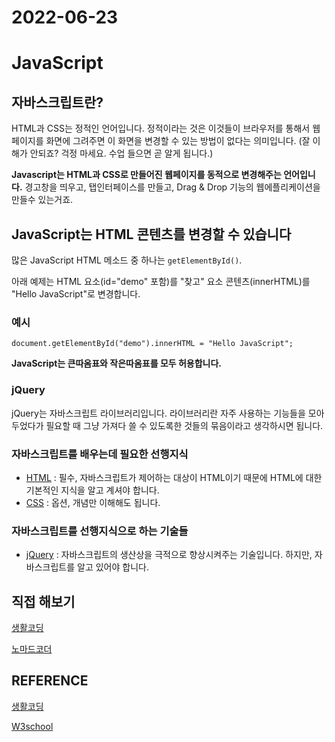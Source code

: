 # 2022-06-23

# JavaScript

## 자바스크립트란?

HTML과 CSS는 정적인 언어입니다. 정적이라는 것은 이것들이 브라우저를 통해서 웹페이지를 화면에 그려주면 이 화면을 변경할 수 있는 방법이 없다는 의미입니다. (잘 이해가 안되죠? 걱정 마세요. 수업 들으면 곧 알게 됩니다.)

**Javascript는 HTML과 CSS로 만들어진 웹페이지를 동적으로 변경해주는 언어입니다.** 경고창을 띄우고, 탭인터페이스를 만들고, Drag & Drop 기능의 웹에플리케이션을 만들수 있는거죠.


## JavaScript는 HTML 콘텐츠를 변경할 수 있습니다

많은 JavaScript HTML 메소드 중 하나는 `getElementById()`.

아래 예제는 HTML 요소(id="demo" 포함)를 "찾고" 요소 콘텐츠(innerHTML)를 "Hello JavaScript"로 변경합니다.

### 예시
```
document.getElementById("demo").innerHTML = "Hello JavaScript";
```
**JavaScript는 큰따옴표와 작은따옴표를 모두 허용합니다.**

### jQuery

jQuery는 자바스크립트 라이브러리입니다. 라이브러리란 자주 사용하는 기능들을 모아두었다가 필요할 때 그냥 가져다 쓸 수 있도록한 것들의 묶음이라고 생각하시면 됩니다.


### 자바스크립트를 배우는데 필요한 선행지식

-   [HTML](https://opentutorials.org/course/3084)  : 필수, 자바스크립트가 제어하는 대상이 HTML이기 때문에 HTML에 대한 기본적인 지식을 알고 계셔야 합니다.
-   [CSS](https://opentutorials.org/course/3086)  : 옵션, 개념만 이해해도 됩니다.
### 자바스크립트를 선행지식으로 하는 기술들

-   [jQuery](http://opentutorials.org/course/53)  : 자바스크립트의 생산상을 극적으로 향상시켜주는 기술입니다. 하지만, 자바스크립트를 알고 있어야 합니다.

## 직접 해보기
[생활코딩](https://opentutorials.org/course/3085)     

[노마드코더](https://nomadcoders.co/javascript-for-beginners/lectures/2866)   

## REFERENCE
[생활코딩](https://opentutorials.org/course/48)   
   
[W3school](https://www.w3schools.com/js/js_intro.asp)  
